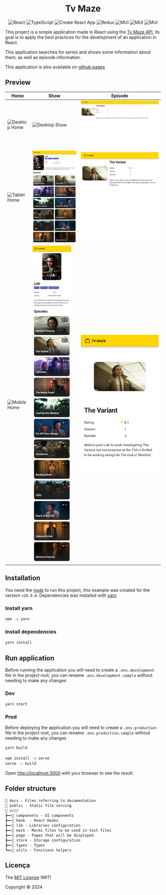 <h1 align="center">Tv Maze</h1>
<div align="center">

![React](https://img.shields.io/badge/react-20232a?style=for-the-badge&logo=react)
![TypeScript](https://img.shields.io/badge/typescript-3178C6?style=for-the-badge&logo=typescript&logoColor=white)
![Create React App](https://img.shields.io/badge/Create%20react%20app-09D3AC?style=for-the-badge&logo=createreactapp&logoColor=white)
![Redux](https://img.shields.io/badge/Redux-764ABC?style=for-the-badge&logo=redux&logoColor=white)
![MUI](https://img.shields.io/badge/MUI-0081CB?style=for-the-badge&logo=mui&logoColor=white)
![MUI](https://img.shields.io/badge/👩‍🎤%20Emotion-d26ac2?style=for-the-badge&logoColor=white)
![MUI](https://img.shields.io/badge/Jest-C21325?style=for-the-badge&logo=jest&logoColor=white)
</div>

This project is a simple application made in React using the [Tv Maze API](http://api.tvmaze.com), its goal is to apply the best practices for the development of an application in React.

This application searches for series and shows some information about them, as well as episode information.

This application is also available on [github pages](https://carloshrabelo.dev/tvmaze/)

## Preview
| Home                   | Show                           | Episode                           |
| ------------------------- | -------------------------------- | -------------------------------- |
| ![Desktop Home](./docs/desk_home.png) | ![Desktop Show](./docs/desk_show.png) | ![Desktop Episode](./docs/desk_episode.png) |
| ![Tablet Home](./docs/tablet_home.png) | ![Tablet Show](./docs/tablet_show.png) | ![Tablet Episode](./docs/tablet_episode.png) |
| ![Mobile Home](./docs/mob_home.png) | ![Mobile Show](./docs/mob_show.png) | ![Mobile Episode](./docs/mob_episode.png) |

## Installation

You need the [node](https://nodejs.org/en/download/) to run this project, this example was created for the version `v20.9.0`. Dependencies was installed with [yarn](https://classic.yarnpkg.com/en/)

### Install yarn
```bash
npm -g yarn
```

### Install dependencies
```bash
yarn install
```

## Run application

Before running the application you will need to create a `.env.development` file in the project root, you can rename `.env.development.sample` without needing to make any changes

### Dev

```bash
yarn start
```

### Prod

Before deploying the application you will need to create a `.env.production` file in the project root, you can rename `.env.production.sample` without needing to make any changes

```bash
yarn build

npm install -g serve
serve -s build
```

Open [http://localhost:3000](http://localhost:3000) with your browser to see the result.

## Folder structure

```
📂 docs - Files referring to documentation
📂 public - Static file serving
📂 src/
┣━╾📂 components - UI components
┣━╾📂 hook  - React Hooks
┣━╾📂 lib - Libraries configuration
┣━╾📂 mock - Mocks files to be used in test files
┣━╾📂 page - Pages that will be displayed
┣━╾📂 store - Storage configuration
┣━╾📂 types - Types
┗━╾📂 utils - Functions helpers
```

## Licença

The [MIT License]() (MIT)

Copyright :copyright: 2024
